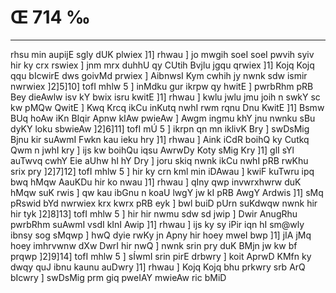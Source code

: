 # Œ 714 ‰
---
rhsu min aupijE sgly dUK plwiex ]1] rhwau ] jo mwgih soeI soeI
pwvih syiv hir ky crx rswiex ] jnm mrx duhhU qy CUtih Bvjlu jgqu
qrwiex ]1] Kojq Kojq qqu bIcwirE dws goivMd prwiex ] AibnwsI Kym
cwhih jy nwnk sdw ismir nwrwiex ]2]5]10] tofI mhlw 5 ] inMdku
gur ikrpw qy hwitE ] pwrbRhm pRB Bey dieAwlw isv kY bwix isru kwitE
]1] rhwau ] kwlu jwlu jmu joih n swkY sc kw pMQw QwitE ] Kwq Krcq
ikCu inKutq nwhI rwm rqnu Dnu KwitE ]1] Bsmw BUq hoAw iKn BIqir
Apnw kIAw pwieAw ] Awgm ingmu khY jnu nwnku sBu dyKY loku sbwieAw
]2]6]11] tofI mÚ 5 ] ikrpn qn mn iklivK Bry ] swDsMig Bjnu
kir suAwmI Fwkn kau ieku hry ]1] rhwau ] Aink iCdR boihQ ky Cutkq
Qwm n jwhI kry ] ijs kw boihQu iqsu AwrwDy Koty sMig Kry ]1] glI sYl
auTwvq cwhY Eie aUhw hI hY Dry ] joru skiq nwnk ikCu nwhI pRB rwKhu
srix pry ]2]7]12] tofI mhlw 5 ] hir ky crn kml min iDAwau ]
kwiF kuTwru ipq bwq hMqw AauKDu hir ko nwau ]1] rhwau ] qIny qwp
invwrxhwrw duK hMqw suK rwis ] qw kau ibGnu n koaU lwgY jw kI pRB AwgY
Ardwis ]1] sMq pRswid bYd nwrwiex krx kwrx pRB eyk ] bwl buiD
pUrn suKdwqw nwnk hir hir tyk ]2]8]13] tofI mhlw 5 ] hir hir
nwmu sdw sd jwip ] Dwir AnugRhu pwrbRhm suAwmI vsdI kInI Awip ]1]
rhwau ] ijs ky sy iPir iqn hI sm@wly ibnsy sog sMqwp ] hwQ dyie rwKy
jn Apny hir hoey mweI bwp ]1] jIA jMq hoey imhrvwnw dXw DwrI hir
nwQ ] nwnk srin pry duK BMjn jw kw bf prqwp ]2]9]14] tofI
mhlw 5 ] sÍwmI srin pirE drbwry ] koit AprwD KMfn ky dwqy quJ ibnu
kaunu auDwry ]1] rhwau ] Kojq Kojq bhu prkwry srb ArQ bIcwry ]
swDsMig prm giq pweIAY mwieAw ric bMiD
####
